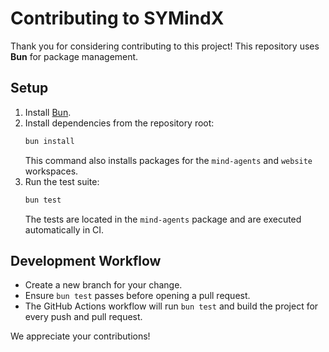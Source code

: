 # Contributing to SYMindX

Thank you for considering contributing to this project! This repository uses **Bun** for package management.

## Setup

1. Install [Bun](https://bun.sh/).
2. Install dependencies from the repository root:
   ```bash
   bun install
   ```
   This command also installs packages for the `mind-agents` and `website` workspaces.
3. Run the test suite:
   ```bash
   bun test
   ```
   The tests are located in the `mind-agents` package and are executed automatically in CI.

## Development Workflow

- Create a new branch for your change.
- Ensure `bun test` passes before opening a pull request.
- The GitHub Actions workflow will run `bun test` and build the project for every push and pull request.

We appreciate your contributions!
